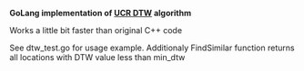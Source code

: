 **GoLang implementation of [UCR DTW](https://www.cs.ucr.edu/~eamonn/UCRsuite.html) algorithm**

Works a little bit faster than original C++ code 

See dtw_test.go for usage example.
Additionaly FindSimilar function returns all locations with DTW value less than min_dtw


